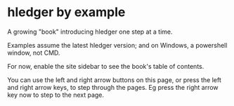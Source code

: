# hledger by example

A growing "book" introducing hledger one step at a time.

Examples assume the latest hledger version; and on Windows, a powershell window, not CMD.

For now, enable the site sidebar to see the book's table of contents.
<!-- For now, see the outline at [Docs: hledger by example](doc.md#hledger-by-example). -->

You can use the left and right arrow buttons on this page,
or press the left and right arrow keys, to step through the pages.
Eg press the right arrow key now to step to the next page.


<!--
Show don't tell. Keep prose brief.
We don't have Go by Example's side by side layout.
https://gobyexample.com
https://lotz84.github.io/haskellbyexample
https://typeclasses.com/phrasebook/hello-world
https://doc.rust-lang.org/rust-by-example
-->

